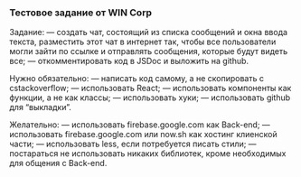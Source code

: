 ### Тестовое задание от WIN Corp

Задание:
— создать чат, состоящий из списка сообщений и окна ввода текста, разместить этот чат в интернет так, чтобы все пользователи могли зайти по ссылке и отправлять сообщения, которые будут видеть все;
— откомментировать код в JSDoc и выложить на github.

Нужно обязательно:
— написать код самому,  а не скопировать с сstackoverflow;
— использовать React;
— использовать компоненты как функции, а не как классы;
— использовать хуки;
— использовать github для “выкладки”.

Желательно:
— использовать firebase.google.com как Back-end;
— использовать firebase.google.com или now.sh как хостинг клиенской части;
— использовать less, если потребуется писать стили;
— постараться не использовать никаких библиотек, кроме необходимых для общения с Back-end.

###

